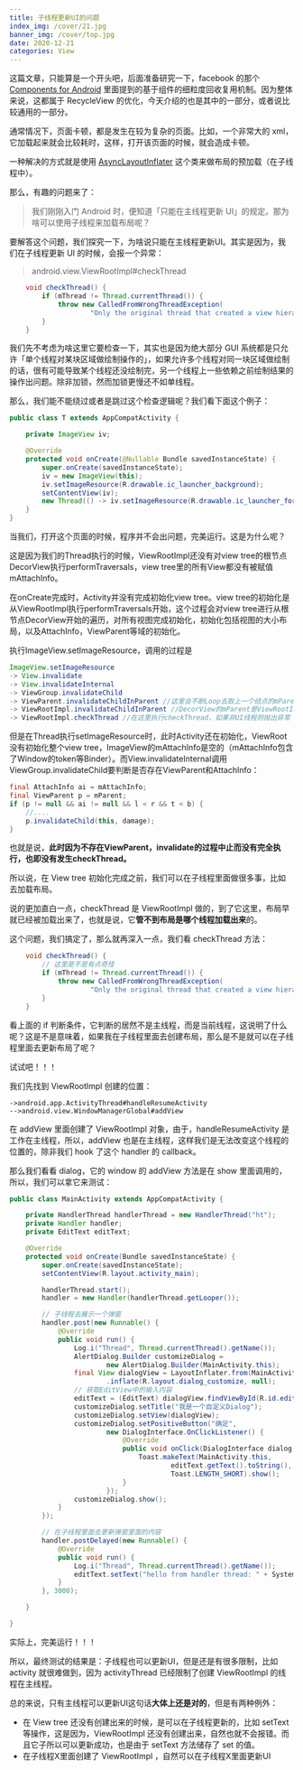 ```yaml
---
title: 子线程更新UI的问题
index_img: /cover/21.jpg
banner_img: /cover/top.jpg
date: 2020-12-21
categories: View
---
```


这篇文章，只能算是一个开头吧，后面准备研究一下，facebook 的那个  [Components for Android](https://engineering.fb.com/android/components-for-android-a-declarative-framework-for-efficient-uis/) 里面提到的基于组件的细粒度回收复用机制。因为整体来说，这都属于 RecycleView 的优化，今天介绍的也是其中的一部分，或者说比较通用的一部分。

通常情况下，页面卡顿，都是发生在较为复杂的页面。比如，一个非常大的 xml，它加载起来就会比较耗时，这样，打开该页面的时候，就会造成卡顿。

一种解决的方式就是使用 [AsyncLayoutInflater](https://developer.android.com/reference/androidx/asynclayoutinflater/view/AsyncLayoutInflater) 这个类来做布局的预加载（在子线程中）。

那么，有趣的问题来了：

> 我们刚刚入门 Android 时，便知道「只能在主线程更新 UI」的规定。那为啥可以使用子线程来加载布局呢？

要解答这个问题，我们探究一下，为啥说只能在主线程更新UI。其实是因为，我们在子线程更新 UI 的时候，会报一个异常：

> android.view.ViewRootImpl#checkThread

```java
    void checkThread() {
        if (mThread != Thread.currentThread()) {
            throw new CalledFromWrongThreadException(
                    "Only the original thread that created a view hierarchy can touch its views.");
        }
    }
```

我们先不考虑为啥这里它要检查一下，其实也是因为绝大部分 GUI 系统都是只允许「单个线程对某块区域做绘制操作的」，如果允许多个线程对同一块区域做绘制的话，很有可能导致某个线程还没绘制完，另一个线程上一些依赖之前绘制结果的操作出问题。除非加锁，然而加锁更慢还不如单线程。

那么，我们能不能绕过或者是跳过这个检查逻辑呢？我们看下面这个例子：

```java
public class T extends AppCompatActivity {

    private ImageView iv;

    @Override
    protected void onCreate(@Nullable Bundle savedInstanceState) {
        super.onCreate(savedInstanceState);
        iv = new ImageView(this);
        iv.setImageResource(R.drawable.ic_launcher_background);
        setContentView(iv);
        new Thread(() -> iv.setImageResource(R.drawable.ic_launcher_foreground)).start();
    }
}

```

当我们，打开这个页面的时候，程序并不会出问题，完美运行。这是为什么呢？

这是因为我们的Thread执行的时候，ViewRootImpl还没有对view tree的根节点DecorView执行performTraversals，view tree里的所有View都没有被赋值mAttachInfo。

在onCreate完成时，Activity并没有完成初始化view tree。view tree的初始化是从ViewRootImpl执行performTraversals开始，这个过程会对view tree进行从根节点DecorView开始的遍历，对所有视图完成初始化，初始化包括视图的大小布局，以及AttachInfo，ViewParent等域的初始化。

执行ImageView.setImageResource，调用的过程是

```java
ImageView.setImageResource 
-> View.invalidate 
-> View.invalidateInternal 
-> ViewGroup.invalidateChild
-> ViewParent.invalidateChildInParent //这里会不断Loop去取上一个结点的mParent
-> ViewRootImpl.invalidateChildInParent //DecorView的mParent是ViewRootImpl
-> ViewRootImpl.checkThread //在这里执行checkThread，如果非UI线程则抛出异常
```


但是在Thread执行setImageResource时，此时Activity还在初始化，ViewRoot没有初始化整个view tree，ImageView的mAttachInfo是空的（mAttachInfo包含了Window的token等Binder）。而View.invalidateInternal调用ViewGroup.invalidateChild要判断是否存在ViewParent和AttachInfo：

```java
final AttachInfo ai = mAttachInfo;
final ViewParent p = mParent;
if (p != null && ai != null && l < r && t < b) {
    //....
    p.invalidateChild(this, damage);
}
```


也就是说，**此时因为不存在ViewParent，invalidate的过程中止而没有完全执行，也即没有发生checkThread。**

所以说，在 View tree 初始化完成之前，我们可以在子线程里面做很多事，比如去加载布局。

说的更加直白一点，checkThread 是 ViewRootImpl 做的，到了它这里，布局早就已经被加载出来了，也就是说，它**管不到布局是哪个线程加载出来**的。

这个问题，我们搞定了，那么就再深入一点，我们看 checkThread 方法：

```java
    void checkThread() {
        // 这里是不是有点奇怪
        if (mThread != Thread.currentThread()) {
            throw new CalledFromWrongThreadException(
                    "Only the original thread that created a view hierarchy can touch its views.");
        }
    }
```

看上面的 if 判断条件，它判断的居然不是主线程，而是当前线程，这说明了什么呢？这是不是意味着，如果我在子线程里面去创建布局，那么是不是就可以在子线程里面去更新布局了呢？

试试吧！！！

我们先找到 ViewRootImpl 创建的位置：

```
->android.app.ActivityThread#handleResumeActivity
-->android.view.WindowManagerGlobal#addView
```

在 addView 里面创建了 ViewRootImpl 对象，由于，handleResumeActivity 是工作在主线程，所以，addView 也是在主线程，这样我们是无法改变这个线程的位置的，除非我们 hook 了这个 handler 的 callback。

那么我们看看 dialog，它的 window 的 addView 方法是在 show 里面调用的，所以，我们可以拿它来测试：

```java
public class MainActivity extends AppCompatActivity {

    private HandlerThread handlerThread = new HandlerThread("ht");
    private Handler handler;
    private EditText editText;

    @Override
    protected void onCreate(Bundle savedInstanceState) {
        super.onCreate(savedInstanceState);
        setContentView(R.layout.activity_main);

        handlerThread.start();
        handler = new Handler(handlerThread.getLooper());

        // 子线程去展示一个弹窗
        handler.post(new Runnable() {
            @Override
            public void run() {
                Log.i("Thread", Thread.currentThread().getName());
                AlertDialog.Builder customizeDialog =
                        new AlertDialog.Builder(MainActivity.this);
                final View dialogView = LayoutInflater.from(MainActivity.this)
                        .inflate(R.layout.dialog_customize, null);
                // 获取EditView中的输入内容
                editText = (EditText) dialogView.findViewById(R.id.edit_text);
                customizeDialog.setTitle("我是一个自定义Dialog");
                customizeDialog.setView(dialogView);
                customizeDialog.setPositiveButton("确定",
                        new DialogInterface.OnClickListener() {
                            @Override
                            public void onClick(DialogInterface dialog, int which) {
                                Toast.makeText(MainActivity.this,
                                        editText.getText().toString(),
                                        Toast.LENGTH_SHORT).show();
                            }
                        });
                customizeDialog.show();
            }
        });

        // 在子线程里面去更新弹窗里面的内容
        handler.postDelayed(new Runnable() {
            @Override
            public void run() {
                Log.i("Thread", Thread.currentThread().getName());
                editText.setText("hello from handler thread: " + SystemClock.currentThreadTimeMillis());
            }
        }, 3000);

    }

}
```

实际上，完美运行！！！

所以，最终测试的结果是：子线程也可以更新UI，但是还是有很多限制，比如 activity 就很难做到，因为 activityThread 已经限制了创建 ViewRootImpl 的线程在主线程。

总的来说，只有主线程可以更新UI这句话**大体上还是对的**，但是有两种例外：

- 在 View tree 还没有创建出来的时候，是可以在子线程更新的，比如 setText 等操作，这是因为，ViewRootImpl 还没有创建出来，自然也就不会报错。而且它子所以可以更新成功，也是由于 setText 方法储存了 set 的值。
- 在子线程X里面创建了 ViewRootImpl ，自然可以在子线程X里面更新UI